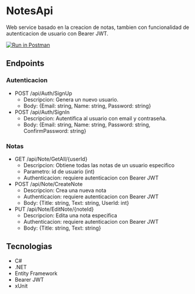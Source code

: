 # NotesApi
Web service basado en la creacion de notas, tambien con funcionalidad de autenticacion de usuario con Bearer JWT.

[![Run in Postman](https://run.pstmn.io/button.svg)](https://god.gw.postman.com/run-collection/23086126-b74bf7a9-9254-456d-b868-9d11241c892c?action=collection%2Ffork&collection-url=entityId%3D23086126-b74bf7a9-9254-456d-b868-9d11241c892c%26entityType%3Dcollection%26workspaceId%3D1d9080cd-207d-4792-a278-e966b4a13ef4)

## Endpoints

### Autenticacion
- POST /api/Auth/SignUp
    - Descripcion: Genera un nuevo usuario.
    - Body: {Email: string, Name: string, Password: string}
- POST /api/Auth/SignIn
    - Descripcion: Autentifica al usuario con email y contraseña.
    - Body: {Email: string, Name: string, Password: string, ConfirmPassword: string}

### Notas
- GET /api/Note/GetAll/{userId}
    - Descripcion: Obtiene todas las notas de un usuario especifico
    - Parametro: id de usuario (int)
    - Authenticacion: requiere autenticacion con Bearer JWT
- POST /api/Note/CreateNote
    - Descripcion: Crea una nueva nota
    - Authenticacion: requiere autenticacion con Bearer JWT
    - Body: {Title: string, Text: string, UserId: int}
- PUT /api/Note/EditNote/{noteId}
    - Descripcion: Edita una nota especifica 
    - Authenticacion: requiere autenticacion con Bearer JWT
    - Body: {Title: string, Text: string}

## Tecnologias
- C#
- .NET
- Entity Framework
- Bearer JWT
- xUnit
